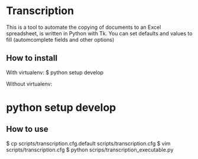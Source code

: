 Transcription
=============

This is a tool to automate the copying of documents to an Excel spreadsheet, is written in Python with Tk.
You can set defaults ​and values ​​to fill (automcomplete fields and other options)



How to install
--------------

With virtualenv:
$ python setup develop

Without virtualenv:
# python setup develop



How to use
----------

$ cp scripts/transcription.cfg.default scripts/transcription.cfg
$ vim scripts/transcription.cfg
$ python scrips/transcription_executable.py